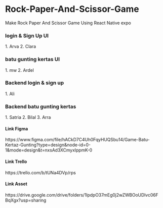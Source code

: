 # Rock-Paper-And-Scissor-Game
Make Rock Paper And Scissor Game Using React Native expo

<h3>login & Sign Up UI </h3>
1. Arva
2. Clara 

<h3>batu gunting kertas UI</h3>
1. mw
2. Ardel 

<h3>Backend login & sign up</h3>
1. Ali

<h3>Backend batu gunting kertas</h3>
1. Satria
2. Bilal
3. Arra

<h4>Link Figma</h4>
https://www.figma.com/file/hACkD7C4Uh0FqyHUQSbu14/Game-Batu-Kertaz-Gunting?type=design&node-id=0-1&mode=design&t=nxsAd3XCmyxIppmK-0

<h4>Link Trello</h4>
https://trello.com/b/tUNa4DVp/rps

<h4>Link Asset</h4>
https://drive.google.com/drive/folders/1lpdpO37mEg0j2wZWBOoUDlvc06FBqXgx?usp=sharing 
